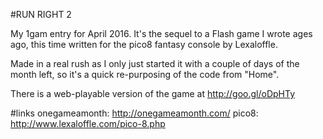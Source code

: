 #RUN RIGHT 2

My 1gam entry for April 2016.  It's the sequel to a Flash game I wrote ages ago, this time written for the pico8 fantasy console by Lexaloffle.

Made in a real rush as I only just started it with a couple of days of the month left, so it's a quick re-purposing of the code from "Home".

There is a web-playable version of the game at http://goo.gl/oDpHTy

#links
onegameamonth: http://onegameamonth.com/
pico8: http://www.lexaloffle.com/pico-8.php
